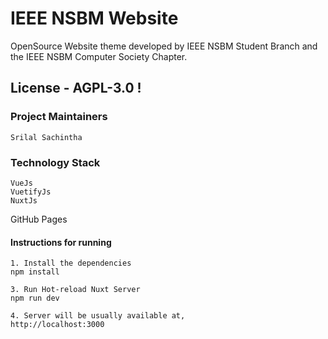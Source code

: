 # IEEE NSBM Website

OpenSource Website theme developed by IEEE NSBM Student Branch and the IEEE NSBM Computer Society Chapter. 

## License - AGPL-3.0 !

### Project Maintainers
	Srilal Sachintha

### Technology Stack
	VueJs
	VuetifyJs
	NuxtJs
  GitHub Pages

#### Instructions for running
	1. Install the dependencies
	npm install

	3. Run Hot-reload Nuxt Server
	npm run dev

	4. Server will be usually available at,
	http://localhost:3000
